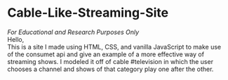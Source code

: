 # Cable-Like-Streaming-Site
*For Educational and Research Purposes Only*<br />
Hello,<br />
This is a site I made using HTML, CSS, and vanilla JavaScript to make use of the consumet api and give an example of a more effective way of streaming shows. I modeled it off of cable #television in which the user chooses a channel and shows of that category play one after the other. 